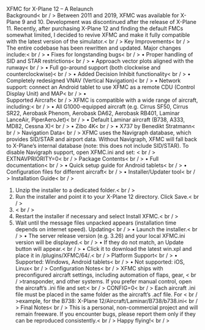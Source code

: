 XFMC for X-Plane 12 – A Relaunch<br/>
Background< br / >
Between 2011 and 2019, XFMC was available for X-Plane 9 and 10. Development was discontinued after the release of X-Plane 11. Recently, after purchasing X-Plane 12 and finding the default FMCs somewhat limited, I decided to revive XFMC and make it fully compatible with the latest version of the simulator.< br / >
Key Improvements< br / >
The entire codebase has been rewritten and updated. Major changes include:< br / >
•	Fixes for longstanding bugs< br / >
•	Proper handling of SID and STAR restrictions< br / >
•	Approach vector plots aligned with the runway< br / >
•	Full go-around support (both clockwise and counterclockwise)< br / >
•	Added Decision Inhibit functionality< br / >
•	Completely redesigned VNAV (Vertical Navigation)< br / >
•	Network support: connect an Android tablet to use XFMC as a remote CDU (Control Display Unit) and MAP< br / >
•	  
Supported Aircraft< br / >
XFMC is compatible with a wide range of aircraft, including:< br / >
•	All G1000-equipped aircraft (e.g. Cirrus SF50, Cirrus SR22, Aerobask Phenom, Aerobask DA62, Aerobask RB401, Laminar LanceAir, PiperAeroJet)< br / >
•	Default Laminar aircraft (B738, A333, MD82, Cessna X)< br / >
•	Zibo 4K< br / >
•	X737 by Benedikt Stratmann< br / >
Navigation Data< br / >
XFMC uses the Navigraph database, which provides SID/STAR and airport data. Without Navigraph, XFMC will fall back to X-Plane’s internal database (note: this does not include SID/STAR). To disable Navigraph support, open XFMC.ini and set: < br / >
EXTNAVPRIORITY=0< br / >
Package Contents< br / >
•	Full documentation< br / >
•	Quick setup guide for Android tablets< br / >
•	Configuration files for different aircraft< br / >
•	Installer/Updater tool< br / >
Installation Guide< br / >
1.	Unzip the installer to a dedicated folder.< br / >
2.	Run the installer and point it to your X-Plane 12 directory. Click Save.< br / >
3.	< br / >  
4.	Restart the installer if necessary and select Install XFMC.< br / >
5.	Wait until the message files unpacked appears (installation time depends on internet speed).
Updating< br / >
•	Launch the installer.< br / >
•	The server release version (e.g. 3.26) and your local XFMC.ini version will be displayed.< br / >
•	If they do not match, an Update button will appear.< br / >
•	Click it to download the latest win.xpl and place it in /plugins/XFMC/64/.< br / >
Platform Support< br / >
•	Supported: Windows, Android tablets< br / >
•	Not supported: iOS, Linux< br / >
Configuration Notes< br / >
XFMC ships with preconfigured aircraft settings, including automation of flaps, gear, < br / >transponder, and other systems. If you prefer manual control, open the aircraft’s .ini file and set:< br / > 
CONFIG=0< br / >
Each aircraft .ini file must be placed in the same folder as the aircraft’s .acf file. For < br / >example, for the B738:    X-Plane 12/Aircraft/Laminar/B738/b738.ini< br / >
Final Notes< br / >
This is a personal, non-commercial project and will remain freeware. If you encounter bugs, please report them only if they can be reproduced consistently.< br / >
Happy flying!< br / >

